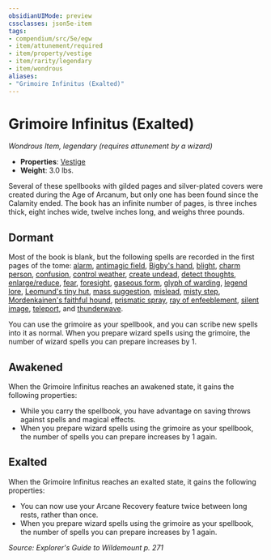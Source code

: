 ```yaml
---
obsidianUIMode: preview
cssclasses: json5e-item
tags:
- compendium/src/5e/egw
- item/attunement/required
- item/property/vestige
- item/rarity/legendary
- item/wondrous
aliases: 
- "Grimoire Infinitus (Exalted)"
---
```

# Grimoire Infinitus (Exalted)
*Wondrous Item, legendary (requires attunement by a wizard)*  

- **Properties**: [Vestige](/Systems/5e/rules/item-properties.md#Vestige)
- **Weight**: 3.0 lbs.

Several of these spellbooks with gilded pages and silver-plated covers were created during the Age of Arcanum, but only one has been found since the Calamity ended. The book has an infinite number of pages, is three inches thick, eight inches wide, twelve inches long, and weighs three pounds.

## Dormant

Most of the book is blank, but the following spells are recorded in the first pages of the tome: [alarm](/Systems/5e/spells/alarm.md), [antimagic field](/Systems/5e/spells/antimagic-field.md), [Bigby's hand](/Systems/5e/spells/bigbys-hand.md), [blight](/Systems/5e/spells/blight.md), [charm person](/Systems/5e/spells/charm-person.md), [confusion](/Systems/5e/spells/confusion.md), [control weather](/Systems/5e/spells/control-weather.md), [create undead](/Systems/5e/spells/create-undead.md), [detect thoughts](/Systems/5e/spells/detect-thoughts.md), [enlarge/reduce](/Systems/5e/spells/enlarge-reduce.md), [fear](/Systems/5e/spells/fear.md), [foresight](/Systems/5e/spells/foresight.md), [gaseous form](/Systems/5e/spells/gaseous-form.md), [glyph of warding](/Systems/5e/spells/glyph-of-warding.md), [legend lore](/Systems/5e/spells/legend-lore.md), [Leomund's tiny hut](/Systems/5e/spells/leomunds-tiny-hut.md), [mass suggestion](/Systems/5e/spells/mass-suggestion.md), [mislead](/Systems/5e/spells/mislead.md), [misty step](/Systems/5e/spells/misty-step.md), [Mordenkainen's faithful hound](/Systems/5e/spells/mordenkainens-faithful-hound.md), [prismatic spray](/Systems/5e/spells/prismatic-spray.md), [ray of enfeeblement](/Systems/5e/spells/ray-of-enfeeblement.md), [silent image](/Systems/5e/spells/silent-image.md), [teleport](/Systems/5e/spells/teleport.md), and [thunderwave](/Systems/5e/spells/thunderwave.md).

You can use the grimoire as your spellbook, and you can scribe new spells into it as normal. When you prepare wizard spells using the grimoire, the number of wizard spells you can prepare increases by 1.

## Awakened

When the Grimoire Infinitus reaches an awakened state, it gains the following properties:

- While you carry the spellbook, you have advantage on saving throws against spells and magical effects.  
- When you prepare wizard spells using the grimoire as your spellbook, the number of spells you can prepare increases by 1 again.  

## Exalted

When the Grimoire Infinitus reaches an exalted state, it gains the following properties:

- You can now use your Arcane Recovery feature twice between long rests, rather than once.  
- When you prepare wizard spells using the grimoire as your spellbook, the number of spells you can prepare increases by 1 again.  

*Source: Explorer's Guide to Wildemount p. 271*